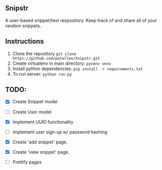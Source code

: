 ## Snipstr
A user-based snippet/text respository. Keep track of and share all of your random snippets.

## Instructions
1. Clone the repository `git clone https://github.com/patallen/Snipstr.git`
2. Create virtualenv in main directory: `pyvenv venv`
3. Install python dependencies: `pip install -r requirements.txt`
4. To run server: `python run.py`

## TODO:
- [x] Create Snippet model
- [ ] Create User model
- [x] Implement UUID functionality
- [ ] Implement user sign-up w/ password hashing
- [x] Create 'add snippet' page.
- [x] Create 'view snippet' page.
- [ ] Prettify pages


